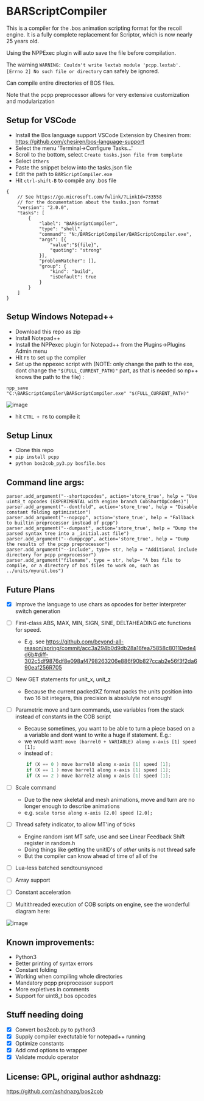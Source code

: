 # BARScriptCompiler

This is a compiler for the .bos animation scripting format for the recoil engine. 
It is a fully complete replacement for Scriptor, which is now nearly 25 years old. 

Using the NPPExec plugin will auto save the file before compilation. 

The warning `WARNING: Couldn't write lextab module 'pcpp.lextab'. [Errno 2] No such file or directory` can safely be ignored.

Can compile entire directories of BOS files. 

Note that the pcpp preprocessor allows for very extensive customization and modularization

## Setup for VSCode

- Install the Bos language support VSCode Extension by Chesiren from: https://github.com/chesiren/bos-language-support
- Select the menu 'Terminal->Configure Tasks...'
- Scroll to the bottom, select `Create tasks.json file from template`
- Select `Others`
- Paste the snippet below into the tasks.json file
- Edit the path to `BARScriptCompiler.exe`
- Hit `ctrl-shift-B` to compile any .bos file

```
{
    // See https://go.microsoft.com/fwlink/?LinkId=733558
    // for the documentation about the tasks.json format
    "version": "2.0.0",
    "tasks": [
        {
            "label": "BARScriptCompiler",
            "type": "shell",
            "command": "N:/BARScriptCompiler/BARScriptCompiler.exe",
            "args": [{
                "value":"${file}",
                "quoting": "strong"
            }],
            "problemMatcher": [],
            "group": {
                "kind": "build",
                "isDefault": true
            }
        }
    ]
}
```

## Setup Windows Notepad++
- Download this repo as zip
- Install Notepad++
- Install the NPPexec plugin for Notepad++ from the Plugins->Plugins Admin menu
- Hit `F6` to set up the compiler
- Set up the nppexec script with (NOTE: only change the path to the exe, dont change the `"$(FULL_CURRENT_PATH)"` part, as that is needed so np++ knows the path to the file) :

```
npp_save
"C:\BARScriptCompiler\BARScriptCompiler.exe" "$(FULL_CURRENT_PATH)"
```

![image](https://github.com/beyond-all-reason/BARScriptCompiler/assets/109391/cebc1d2e-0405-4106-9879-fb6efee55a5a)


- hit `CTRL + F6` to compile it




## Setup Linux

- Clone this repo
- `pip install pcpp`
- `python bos2cob_py3.py bosfile.bos`


## Command line args:
```
parser.add_argument("--shortopcodes", action='store_true', help = "Use uint8_t opcodes (EXPERIMENTAL with engine branch CobShortOpCodes)")
parser.add_argument("--dontfold", action='store_true', help = "Disable constant folding optimization")
parser.add_argument("--nopcpp", action='store_true', help = "Fallback to builtin preprocessor instead of pcpp")
parser.add_argument("--dumpast", action='store_true', help = "Dump the parsed syntax tree into a _initial.ast file")
parser.add_argument("--dumppcpp", action='store_true', help = "Dump the results of the pcpp preprocessor")
parser.add_argument("--include", type= str, help = "Additional include directory for pcpp preprocessor")
parser.add_argument("filename", type = str, help= "A bos file to compile, or a directory of bos files to work on, such as ../units/myunit.bos")
```

## Future Plans

- [X] Improve the language to use chars as opcodes for better interpreter switch generation
- [ ] First-class ABS, MAX, MIN, SIGN, SINE, DELTAHEADING etc functions for speed.
    - E.g. see https://github.com/beyond-all-reason/spring/commit/acc3a294b0d9db28a16fea75858c80110ede4d6b#diff-302c5df9876df8e098af4798263206e886f90b827ccab2e56f3f2da690eaf256R705 
- [ ] New GET statements for unit_x, unit_z
    - Because the current packedXZ format packs the units position into two 16 bit integers, this precision is absolulyte not enough!
- [ ] Parametric move and turn commands, use variables from the stack instead of constants in the COB script
    - Because sometimes, you want to be able to turn a piece based on a a variable and dont want to write a huge if statement. E.g.:
    - we would want: `move (barrel0 + VARIABLE) along x-axis [1] speed [1];`
    - instead of :
	```c
		if (X == 0 ) move barrel0 along x-axis [1] speed [1];
		if (X == 1 ) move barrel1 along x-axis [1] speed [1];
		if (X == 2 ) move barrel2 along x-axis [1] speed [1];
	```
- [ ] Scale command
    - Due to the new skeletal and mesh animations, move and turn are no longer enough to describe animations
    - e.g. `scale torso along x-axis [2.0] speed [2.0];`
	
- [ ] Thread safety indicator, to allow MT'ing of ticks
    - Engine random isnt MT safe, use and see Linear Feedback Shift register in random.h
    - Doing things like getting the unitID's of _other_ units is not thread safe
    - But the compiler can know ahead of time of all of the 
- [ ] Lua-less batched sendtounsynced
- [ ] Array support
- [ ] Constant acceleration
- [ ] Multithreaded execution of COB scripts on engine, see the wonderful diagram here:

![image](https://github.com/user-attachments/assets/0998e2f9-f7f8-4068-902c-3a3a0f3f0ae4)


## Known improvements:

- Python3
- Better printing of syntax errors
- Constant folding
- Working when compiling whole directories
- Mandatory pcpp preprocessor support
- More expletives in comments
- Support for uint8_t bos opcodes


## Stuff needing doing

- [X] Convert bos2cob.py to python3
- [X] Supply compiler exectutable for notepad++ running
- [X] Optimize constants
- [X] Add cmd options to wrapper
- [X] Validate modulo operator

## License: GPL, original author ashdnazg:

https://github.com/ashdnazg/bos2cob


